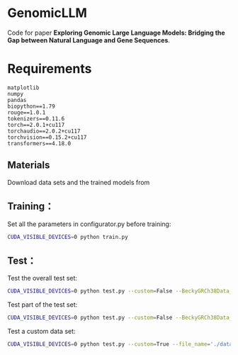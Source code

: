 # GenomicLLM
Code for paper **Exploring Genomic Large Language Models: Bridging the Gap between Natural Language and Gene Sequences**.


# Requirements
```
matplotlib
numpy
pandas
biopython==1.79
rouge==1.0.1
tokenizers==0.11.6
torch==2.0.1+cu117
torchaudio==2.0.2+cu117
torchvision==0.15.2+cu117
transformers==4.18.0
```


## Materials
 Download data sets and the trained models from 

<!-- #region -->
## Training：

Set all the parameters in configurator.py before training:

```bash
CUDA_VISIBLE_DEVICES=0 python train.py
```
<!-- #endregion -->

## Test：

<!-- #region -->
Test the overall test set:
```bash
CUDA_VISIBLE_DEVICES=0 python test.py --custom=False --BeckyGRCh38Data_num_samples=-1 --GUEData_num_samples=-1 --BeckyData_num_samples=-1 --HyenaData_num_samples=-1
```

Test part of the test set:
```bash
CUDA_VISIBLE_DEVICES=0 python test.py --custom=False --BeckyGRCh38Data_num_samples=-1 --BeckyGRCh38_data_name=['enhancer', 'splice site']
```

Test a custom data set:
```bash
CUDA_VISIBLE_DEVICES=0 python test.py --custom=True --file_name='./data/Genomic/custom_data/human_enhancers_cohn_test.txt'
```
<!-- #endregion -->

```python

```
